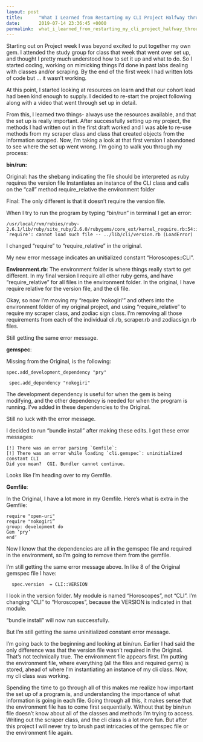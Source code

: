```yaml
---
layout: post
title:      "What I Learned from Restarting my CLI Project Halfway through Project Week"
date:       2019-07-14 23:36:45 +0000
permalink:  what_i_learned_from_restarting_my_cli_project_halfway_through_project_week
---
```



Starting out on Project week I was beyond excited to put together my own gem. I attended the study group for class that week that went over set up, and thought I pretty much understood how to set it up and what to do. So I started coding, working on mimicking things I’d done in past labs dealing with classes and/or scraping. By the end of the first week I had written lots of code but … it wasn’t working. 

At this point, I started looking at resources on learn and that our cohort lead had been kind enough to supply. I decided to re-start the project following along with a video that went through set up in detail. 

From this, I learned two things- always use the resources available, and that the set up is really important. After successfully setting up my project, the methods I had written out in the first draft worked and I was able to re-use methods from my scraper class and class that created objects from the information scraped. Now, I’m taking a look at that first version I abandoned to see where the set up went wrong. I'm going to walk you through my process:

**bin/run:**

Original: 
has the shebang indicating the file should be interpreted as ruby
		requires the version file 
		Instantiates an instance of the CLI class and calls on the “call” method
		require_relative the environment folder 

Final:
		The only different is that it doesn’t require the version file.

When I try to run the program by typing “bin/run” in terminal I get an error:

```
/usr/local/rvm/rubies/ruby-2.6.1/lib/ruby/site_ruby/2.6.0/rubygems/core_ext/kernel_require.rb:54:in `require': cannot load such file -- ../lib/cli/version.rb (LoadError)
```

I changed “require” to “require_relative” in the original. 

My new error message indicates an unitialized constant “Horoscopes::CLI”. 

**Environment.rb**:
	The environment folder is where things really start to get different. In my final version I require all other ruby gems, and have “require_relative” for all files in the environment folder. In the original, I have require relative for the version file, and the cli file. 

Okay, so now I’m moving my “require ‘nokogiri’” and others into the environment folder of my original project, and using “require_relative” to require my scraper class, and zodiac sign class. I’m removing all those requirements from each of the individual cli.rb, scraper.rb and zodiacsign.rb files. 

Still getting the same error message.

**gemspec**:

Missing from the Original, is the following:

```
spec.add_development_dependency "pry"
  
 spec.add_dependency "nokogiri"
```

The development dependency is useful for when the gem is being modifying, and the other dependency is needed for when the program is running. I’ve added in these dependencies to the Original.

Still no luck with the error message. 

I decided to run “bundle install” after making these edits. 
I got these error messages:

```
[!] There was an error parsing `Gemfile`:
[!] There was an error while loading `cli.gemspec`: uninitialized constant CLI
Did you mean?  CGI. Bundler cannot continue.
```

Looks like I’m heading over to my Gemfile. 

**Gemfile**:

In the Original, I have a lot more in my Gemfile. Here’s what is extra in the Gemfile:

```
require "open-uri"
require "nokogiri”
group: development do 
Gem ‘pry’
end’
```

Now I know that the dependencies are all in the gemspec file and required in the environment, so I’m going to remove them from the gemfile. 

I’m still getting the same error message above. In like 8 of the Original gemspec file I have:
  ```
	spec.version  = CLI::VERSION
```

I look in the version folder. My module is named “Horoscopes”, not “CLI”. I’m changing “CLI” to “Horoscopes”, because the VERSION is indicated in that module.

“bundle install” will now run successfully.


But I’m still getting the same uninitialized constant error message. 

I’m going back to the beginning and looking at bin/run. Earlier I had said the only difference was that the version file wasn’t required in the Original. That’s not technically true. The environment file appears first. I’m putting the environment file, where everything (all the files and required gems) is stored, ahead of where I’m instantiating an instance of my cli class. Now, my cli class was working. 

Spending the time to go through all of this makes me realize how important the set up of a program is, and understanding the importance of what information is going in each file. Going through all this, it makes sense that the environment file has to come first sequentially. Without that by bin/run file doesn’t know about all of the classes and methods I’m trying to access. Writing out the scraper class, and the cli class is a lot more fun. But after this project I will never try to brush past intricacies of the gemspec file or the environment file again. 
